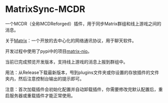 # MatrixSync-MCDR
一个MCDR（全称MCDReforged）插件，用于同步Matrix群组和线上游戏之间的消息。

关于[Matrix](https://matrix.org/)：一个开放的去中心化的网络通讯协议，用于聊天软件。

开发过程中使用了pypi中的项目[matrix-nio](https://pypi.org/project/matrix-nio/)。

当前已完成预览开发版本，支持线上游戏的消息上报到群组中。

用法：从Release下载最新版本，甩到plugins文件夹或你设置的存放插件的文件夹内，然后注意控制台输出的提示即可。

注意：首次加载插件会初始化配置并自动卸载插件，你需要修改完默认配置后，重启服务器或重载插件才能正常使用。
